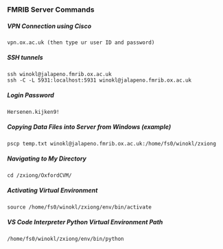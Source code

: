 ### FMRIB Server Commands
##### VPN Connection using Cisco
```
vpn.ox.ac.uk (then type ur user ID and password)
```
##### SSH tunnels
```
ssh winokl@jalapeno.fmrib.ox.ac.uk
ssh -C -L 5931:localhost:5931 winokl@jalapeno.fmrib.ox.ac.uk
```
##### Login Password
```
Hersenen.kijken9!
```
##### Copying Data Files into Server from Windows (example)
```
pscp temp.txt winokl@jalapeno.fmrib.ox.ac.uk:/home/fs0/winokl/zxiong
```
##### Navigating to My Directory
```
cd /zxiong/OxfordCVM/
```
##### Activating Virtual Environment
```
source /home/fs0/winokl/zxiong/env/bin/activate
```
##### VS Code Interpreter Python Virtual Environment Path
```
/home/fs0/winokl/zxiong/env/bin/python
```
